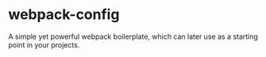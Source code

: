 # webpack-config
A simple yet powerful webpack boilerplate, which can later use as a starting point in your projects.
